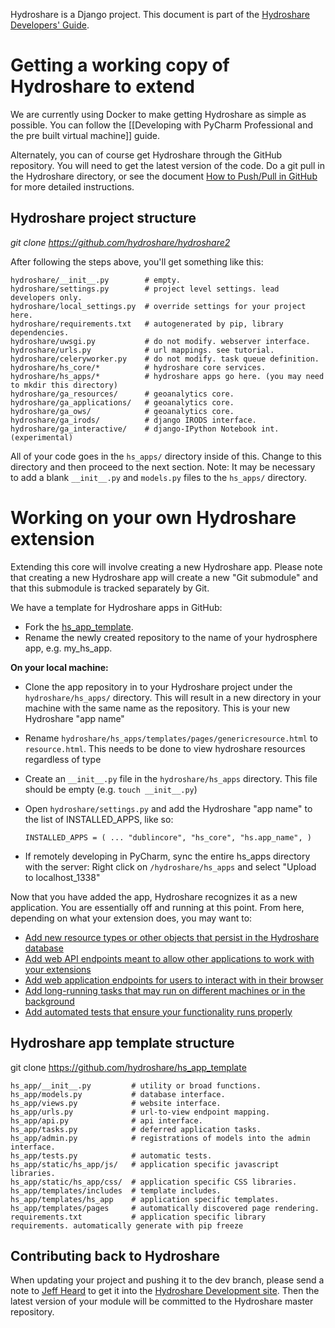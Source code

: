 Hydroshare is a Django project. This document is part of the [Hydroshare Developers' Guide](https://github.com/hydroshare/hydroshare2/wiki/Hydroshare-Developers'-Guide).

# Getting a working copy of Hydroshare to extend
We are currently using Docker to make getting Hydroshare as simple as possible. You can follow the [[Developing with PyCharm Professional and the pre built virtual machine]] guide.

Alternately, you can of course get Hydroshare through the GitHub repository. You will need to get the latest version of the code. Do a git pull in the Hydroshare directory, or see the document [How to Push/Pull in GitHub](https://github.com/hydroshare/hydroshare2/raw/master/docs/How%20To%20Push-Pull%20Changes%20in%20GitHub.pdf) for more detailed instructions.

## Hydroshare project structure 
_git clone https://github.com/hydroshare/hydroshare2_

After following the steps above, you'll get something like this:

    hydroshare/__init__.py        # empty.
    hydroshare/settings.py        # project level settings. lead developers only.
    hydroshare/local_settings.py  # override settings for your project here.
    hydroshare/requirements.txt   # autogenerated by pip, library dependencies.
    hydroshare/uwsgi.py           # do not modify. webserver interface.
    hydroshare/urls.py            # url mappings. see tutorial.
    hydroshare/celeryworker.py    # do not modify. task queue definition.
    hydroshare/hs_core/*          # hydroshare core services.
    hydroshare/hs_apps/*          # hydroshare apps go here. (you may need to mkdir this directory)
    hydroshare/ga_resources/      # geoanalytics core.
    hydroshare/ga_applications/	  # geoanalytics core.
    hydroshare/ga_ows/            # geoanalytics core.
    hydroshare/ga_irods/          # django IRODS interface.
    hydroshare/ga_interactive/    # django-IPython Notebook int. (experimental)

All of your code goes in the `hs_apps/` directory inside of this. Change to this directory and then proceed to the next section. Note: It may be necessary to add a blank `__init__.py` and `models.py` files to the `hs_apps/` directory. 

# Working on your own Hydroshare extension

Extending this core will involve creating a new Hydroshare app. Please note that creating a new Hydroshare app will create a new "Git submodule" and that this submodule is tracked separately by Git.

We have a template for Hydroshare apps in GitHub:

* Fork the [hs_app_template](https://github.com/hydroshare/hs_app_template).
* Rename the newly created repository to the name of your hydrosphere app, e.g. my_hs_app.

**On your local machine:**

* Clone the app repository in to your Hydroshare project under the `hydroshare/hs_apps/` directory. This will result in a new directory in your machine with the same name as the repository. This is your new Hydroshare "app name"
* Rename `hydroshare/hs_apps/templates/pages/genericresource.html` to `resource.html`. This needs to be done to view hydroshare resources regardless of type
* Create an `__init__.py` file in the `hydroshare/hs_apps` directory.  This file should be empty (e.g. `touch __init__.py`)
* Open `hydroshare/settings.py` and add the Hydroshare "app name" to the list of INSTALLED_APPS, like so:

    `INSTALLED_APPS = (
    ...
    "dublincore",
    "hs_core",
    "hs.app_name",
    )`

*  If remotely developing in PyCharm, sync the entire hs_apps directory with the server: Right click on `/hydroshare/hs_apps` and select "Upload to localhost_1338"

Now that you have added the app, Hydroshare recognizes it as a new application.  You are essentially off and running at this point.  From here, depending on what your extension does, you may want to:
* [Add new resource types or other objects that persist in the Hydroshare database](Add-new-resource-types-or-other-objects-that-persist-in-the-Hydroshare-database)
* [Add web API endpoints meant to allow other applications to work with your extensions](Adding-an-API)
* [Add web application endpoints for users to interact with in their browser](Adding-WebApp-Endpoints)
* [Add long-running tasks that may run on different machines or in the background](Adding-Tasks)
* [Add automated tests that ensure your functionality runs properly](Adding-Tests)

## Hydroshare app template structure

git clone https://github.com/hydroshare/hs_app_template

    hs_app/__init__.py         # utility or broad functions.
    hs_app/models.py           # database interface.
    hs_app/views.py            # website interface.
    hs_app/urls.py             # url-to-view endpoint mapping.
    hs_app/api.py              # api interface.
    hs_app/tasks.py            # deferred application tasks.
    hs_app/admin.py            # registrations of models into the admin interface.
    hs_app/tests.py            # automatic tests.  
    hs_app/static/hs_app/js/   # application specific javascript libraries.
    hs_app/static/hs_app/css/  # application specific CSS libraries.
    hs_app/templates/includes  # template includes.
    hs_app/templates/hs_app    # application specific templates.
    hs_app/templates/pages     # automatically discovered page rendering.
    requirements.txt           # application specific library requirements. automatically generate with pip freeze

## Contributing back to Hydroshare 

When updating your project and pushing it to the dev branch, please send a note to [Jeff Heard](https://github.com/JeffHeard) to get it into the [Hydroshare Development site](http://dev.hydroshare.org/). Then the latest version of your module will be committed to the Hydroshare master repository.
